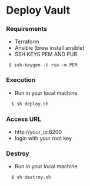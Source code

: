 # Deploy Vault 

### Requirements

 * Terraform
 * Ansible (brew install ansible)
 * SSH KEYS PEM AND PUB 
  ```
   $ ssh-keygen -t rsa -m PEM
```

### Execution
- Run in your local machine
 ```sh
   $ sh deploy.sh
```

### Access URL
 * http://your_ip:8200
 * login with your root key
### Destroy
 * Run in your local machine
 ```sh
   $ sh destroy.sh
```

